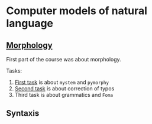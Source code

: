 # Computer models of natural language

## [Morphology](morphology)

First part of the course was about morphology.

Tasks:
1. [First task](morphology/task_1) is about `mystem` and `pymorphy`
2. [Second task](morphology/task_2) is about correction of typos
3. Third task is about grammatics and `Foma`

## Syntaxis
